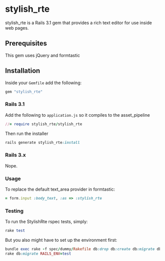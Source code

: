 # stylish_rte

stylish_rte is a Rails 3.1 gem that provides a rich text editor for use inside web pages.

## Prerequisites

This gem uses jQuery and formtastic

## Installation

Inside your `Gemfile` add the following:

````ruby
gem "stylish_rte"
````

### Rails 3.1

Add the following to `application.js` so it compiles to the asset_pipeline

````ruby
//= require stylish_rte/stylish_rte
````

Then run the installer

````ruby
rails generate stylish_rte:install
````


### Rails 3.x

Nope.

### Usage

To replace the default text_area provider in formtastic:

````ruby
= form.input :body_text, :as => :stylish_rte
````

### Testing

To run the StylishRte rspec tests, simply:

````ruby
rake test
````

But you also might have to set up the environment first:

````ruby
bundle exec rake -f spec/dummy/Rakefile db:drop db:create db:migrate db:test:prepare
rake db:migrate RAILS_ENV=test
````
